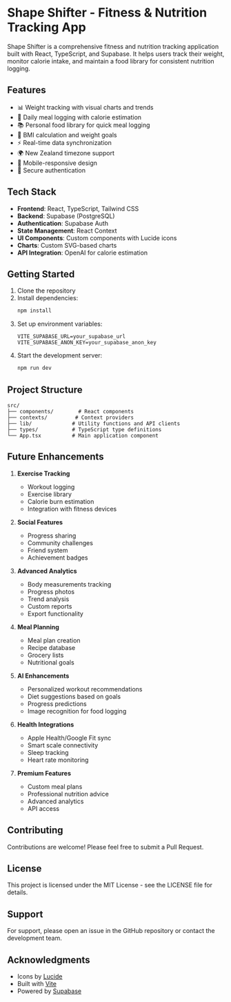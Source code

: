 # Shape Shifter - Fitness & Nutrition Tracking App

Shape Shifter is a comprehensive fitness and nutrition tracking application built with React, TypeScript, and Supabase. It helps users track their weight, monitor calorie intake, and maintain a food library for consistent nutrition logging.

## Features

- 📊 Weight tracking with visual charts and trends
- 🍎 Daily meal logging with calorie estimation
- 📚 Personal food library for quick meal logging
- 🎯 BMI calculation and weight goals
- ⚡ Real-time data synchronization
- 🌍 New Zealand timezone support
- 📱 Mobile-responsive design
- 🔐 Secure authentication

## Tech Stack

- **Frontend**: React, TypeScript, Tailwind CSS
- **Backend**: Supabase (PostgreSQL)
- **Authentication**: Supabase Auth
- **State Management**: React Context
- **UI Components**: Custom components with Lucide icons
- **Charts**: Custom SVG-based charts
- **API Integration**: OpenAI for calorie estimation

## Getting Started

1. Clone the repository
2. Install dependencies:
   ```bash
   npm install
   ```
3. Set up environment variables:
   ```
   VITE_SUPABASE_URL=your_supabase_url
   VITE_SUPABASE_ANON_KEY=your_supabase_anon_key
   ```
4. Start the development server:
   ```bash
   npm run dev
   ```

## Project Structure

```
src/
├── components/        # React components
├── contexts/         # Context providers
├── lib/             # Utility functions and API clients
├── types/           # TypeScript type definitions
└── App.tsx          # Main application component
```

## Future Enhancements

1. **Exercise Tracking**
   - Workout logging
   - Exercise library
   - Calorie burn estimation
   - Integration with fitness devices

2. **Social Features**
   - Progress sharing
   - Community challenges
   - Friend system
   - Achievement badges

3. **Advanced Analytics**
   - Body measurements tracking
   - Progress photos
   - Trend analysis
   - Custom reports
   - Export functionality

4. **Meal Planning**
   - Meal plan creation
   - Recipe database
   - Grocery lists
   - Nutritional goals

5. **AI Enhancements**
   - Personalized workout recommendations
   - Diet suggestions based on goals
   - Progress predictions
   - Image recognition for food logging

6. **Health Integrations**
   - Apple Health/Google Fit sync
   - Smart scale connectivity
   - Sleep tracking
   - Heart rate monitoring

7. **Premium Features**
   - Custom meal plans
   - Professional nutrition advice
   - Advanced analytics
   - API access

## Contributing

Contributions are welcome! Please feel free to submit a Pull Request.

## License

This project is licensed under the MIT License - see the LICENSE file for details.

## Support

For support, please open an issue in the GitHub repository or contact the development team.

## Acknowledgments

- Icons by [Lucide](https://lucide.dev)
- Built with [Vite](https://vitejs.dev)
- Powered by [Supabase](https://supabase.com)